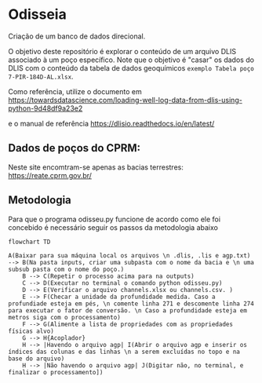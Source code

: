 # Odisseia
Criação de um banco de dados direcional.

O objetivo deste repositório é explorar o conteúdo de um arquivo DLIS associado à um poço específico. Note que o objetivo é "casar" os dados do DLIS com o conteúdo da tabela de dados geoquímicos `exemplo Tabela poço 7-PIR-184D-AL.xlsx`.<br>

Como referência, utilize o documento em https://towardsdatascience.com/loading-well-log-data-from-dlis-using-python-9d48df9a23e2

e o manual de referência https://dlisio.readthedocs.io/en/latest/

## Dados de poços do CPRM:
Neste site encomtram-se apenas as bacias terrestres: https://reate.cprm.gov.br/


## Metodologia

Para que o programa odisseu.py funcione de acordo como ele foi concebido é necessário seguir os passos da metodologia abaixo

```mermaid
flowchart TD

A(Baixar para sua máquina local os arquivos \n .dlis, .lis e agp.txt) --> B(Na pasta inputs, criar uma subpasta com o nome da bacia e \n uma subsub pasta com o nome do poço.)
    B --> C(Repetir o processo acima para na outputs)
    C --> D(Executar no terminal o comando python odisseu.py)
    D --> E(Verificar o arquivo channels.xlsx ou channels.csv. ) 
    E --> F(Checar a unidade da profundidade medida. Caso a profundiade esteja em pés, \n comente linha 271 e descomente linha 274 para executar o fator de conversão. \n Caso a profundidade esteja em metros siga com o processamento)
    F --> G(Alimente a lista de propriedades com as propriedades físicas alvo)
    G --> H{Acoplador}
    H --> |Havendo o arquivo agp| I(Abrir o arquivo agp e inserir os índices das colunas e das linhas \n a serem excluídas no topo e na base do arquivo)   
    H --> |Não havendo o arquivo agp| J(Digitar não, no terminal, e finalizar o processamento])


```
